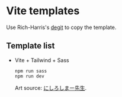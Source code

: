 # Vite templates
Use Rich-Harris's [degit](https://github.com/Rich-Harris/degit) to copy the template.
## Template list
- Vite + Tailwind + Sass
  ```console
  npm run sass
  npm run dev
  ```
  Art source: [にしろしまー先生](https://twitter.com/shimachan_121/status/1691078494443499520).
